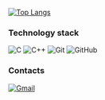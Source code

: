 [![Top Langs](https://github-readme-stats.vercel.app/api/top-langs/?username=provodokkk&layout=compact&theme=tokyonight)](https://github.com/anuraghazra/github-readme-stats)


### Technology stack

![C](https://img.shields.io/badge/c-%2300599C.svg?style=for-the-badge&logo=c&logoColor=white) ![C++](https://img.shields.io/badge/c++-%2300599C.svg?style=for-the-badge&logo=c%2B%2B&logoColor=white) ![Git](https://img.shields.io/badge/git-%23F05033.svg?style=for-the-badge&logo=git&logoColor=white) ![GitHub](https://img.shields.io/badge/github-%23121011.svg?style=for-the-badge&logo=github&logoColor=white)


### Contacts
<a href = "mailto: dprovodov228@gmail.com" title="dprovodov228@gmail.com">![Gmail](https://img.shields.io/badge/Gmail-D14836?style=for-the-badge&logo=gmail&logoColor=white)</a>
